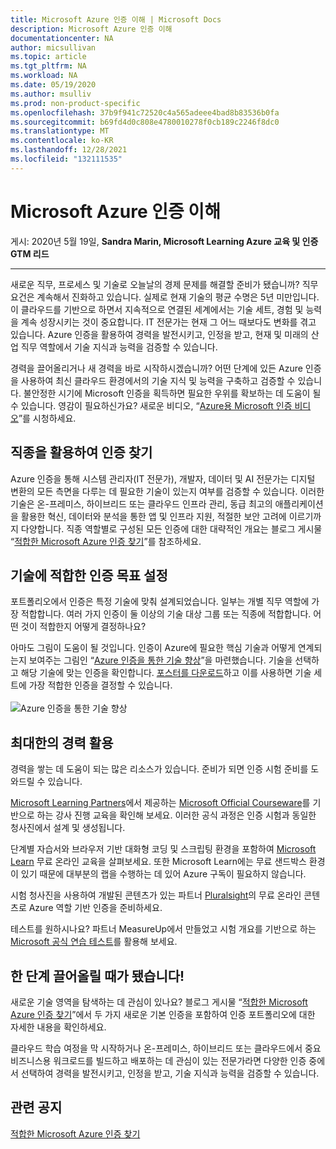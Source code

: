 ```yaml
---
title: Microsoft Azure 인증 이해 | Microsoft Docs
description: Microsoft Azure 인증 이해
documentationcenter: NA
author: micsullivan
ms.topic: article
ms.tgt_pltfrm: NA
ms.workload: NA
ms.date: 05/19/2020
ms.author: msulliv
ms.prod: non-product-specific
ms.openlocfilehash: 37b9f941c72520c4a565adeee4bad8b83536b0fa
ms.sourcegitcommit: b69fd4d0c808e4780010278f0cb189c2246f8dc0
ms.translationtype: MT
ms.contentlocale: ko-KR
ms.lasthandoff: 12/28/2021
ms.locfileid: "132111535"
---
```

# <a name="understanding-microsoft-azure-certifications"></a>Microsoft Azure 인증 이해

게시: 2020년 5월 19일, **Sandra Marin, Microsoft Learning Azure 교육 및 인증 GTM 리드**

___

새로운 직무, 프로세스 및 기술로 오늘날의 경제 문제를 해결할 준비가 됐습니까? 직무 요건은 계속해서 진화하고 있습니다. 실제로 현재 기술의 평균 수명은 5년 미만입니다. 이 클라우드를 기반으로 하면서 지속적으로 연결된 세계에서는 기술 세트, 경험 및 능력을 계속 성장시키는 것이 중요합니다. IT 전문가는 현재 그 어느 때보다도 변화를 겪고 있습니다. Azure 인증을 활용하여 경력을 발전시키고, 인정을 받고, 현재 및 미래의 산업 직무 역할에서 기술 지식과 능력을 검증할 수 있습니다.

경력을 끌어올리거나 새 경력을 바로 시작하시겠습니까? 어떤 단계에 있든 Azure 인증을 사용하여 최신 클라우드 환경에서의 기술 지식 및 능력을 구축하고 검증할 수 있습니다. 불안정한 시기에 Microsoft 인증을 획득하면 필요한 우위를 확보하는 데 도움이 될 수 있습니다. 영감이 필요하신가요? 새로운 비디오, “[Azure용 Microsoft 인증 비디오](https://aka.ms/AzureCerts_Video)”를 시청하세요.

## <a name="use-your-profession-to-find-a-certification"></a>직종을 활용하여 인증 찾기

Azure 인증을 통해 시스템 관리자(IT 전문가), 개발자, 데이터 및 AI 전문가는 디지털 변환의 모든 측면을 다루는 데 필요한 기술이 있는지 여부를 검증할 수 있습니다. 이러한 기술은 온-프레미스, 하이브리드 또는 클라우드 인프라 관리, 동급 최고의 애플리케이션을 활용한 혁신, 데이터와 분석을 통한 앱 및 인프라 지원, 적절한 보안 고려에 이르기까지 다양합니다. 직종 역할별로 구성된 모든 인증에 대한 대략적인 개요는 블로그 게시물 “[적합한 Microsoft Azure 인증 찾기](https://www.microsoft.com/en-us/learning/community-blog-post.aspx?BlogId=8&Id=375306)”를 참조하세요.

## <a name="target-the-right-certification-for-your-skills"></a>기술에 적합한 인증 목표 설정

포트폴리오에서 인증은 특정 기술에 맞춰 설계되었습니다. 일부는 개별 직무 역할에 가장 적합합니다. 여러 가지 인증이 둘 이상의 기술 대상 그룹 또는 직종에 적합합니다. 어떤 것이 적합한지 어떻게 결정하나요?

아마도 그림이 도움이 될 것입니다. 인증이 Azure에 필요한 핵심 기술과 어떻게 연계되는지 보여주는 그림인 “[Azure 인증을 통한 기술 향상](https://aka.ms/AzureCerts_Poster)”을 마련했습니다. 기술을 선택하고 해당 기술에 맞는 인증을 확인합니다. [포스터를 다운로드](https://aka.ms/AzureCerts_Poster)하고 이를 사용하면 기술 세트에 가장 적합한 인증을 결정할 수 있습니다.<br/><br/>
![Azure 인증을 통한 기술 향상](images/understanding-azure-poster.png)

## <a name="make-the-most-of-your-career-were-in-your-corner"></a>최대한의 경력 활용

경력을 쌓는 데 도움이 되는 많은 리소스가 있습니다.  준비가 되면 인증 시험 준비를 도와드릴 수 있습니다.

[Microsoft Learning Partners](https://www.microsoft.com/learning/partners.aspx)에서 제공하는 [Microsoft Official Courseware](https://docs.microsoft.com/learn/certifications/courses/browse/?products=azure)를 기반으로 하는 강사 진행 교육을 확인해 보세요. 이러한 공식 과정은 인증 시험과 동일한 청사진에서 설계 및 생성됩니다.

단계별 자습서와 브라우저 기반 대화형 코딩 및 스크립팅 환경을 포함하여 [Microsoft Learn](https://docs.microsoft.com/learn/azure/) 무료 온라인 교육을 살펴보세요. 또한 Microsoft Learn에는 무료 샌드박스 환경이 있기 때문에 대부분의 랩을 수행하는 데 있어 Azure 구독이 필요하지 않습니다.

시험 청사진을 사용하여 개발된 콘텐츠가 있는 파트너 [Pluralsight](https://azure.com/pluralsight)의 무료 온라인 콘텐츠로 Azure 역할 기반 인증을 준비하세요.

테스트를 원하시나요? 파트너 MeasureUp에서 만들었고 시험 개요를 기반으로 하는 [Microsoft 공식 연습 테스트](https://www.measureup.com/microsoft-technical/microsoft-practice-tests.html)를 활용해 보세요.

## <a name="its-time-to-level-up"></a>한 단계 끌어올릴 때가 됐습니다!

새로운 기술 영역을 탐색하는 데 관심이 있나요? 블로그 게시물 “[적합한 Microsoft Azure 인증 찾기](https://www.microsoft.com/en-us/learning/community-blog-post.aspx?BlogId=8&Id=375306)”에서 두 가지 새로운 기본 인증을 포함하여 인증 포트폴리오에 대한 자세한 내용을 확인하세요.

클라우드 학습 여정을 막 시작하거나 온-프레미스, 하이브리드 또는 클라우드에서 중요 비즈니스용 워크로드를 빌드하고 배포하는 데 관심이 있는 전문가라면 다양한 인증 중에서 선택하여 경력을 발전시키고, 인정을 받고, 기술 지식과 능력을 검증할 수 있습니다.

## <a name="related-announcements"></a>관련 공지

[적합한 Microsoft Azure 인증 찾기](https://www.microsoft.com/en-us/learning/community-blog-post.aspx?BlogId=8&Id=375306)  
